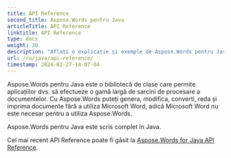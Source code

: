 ```yaml
---
title: API Reference
second_title: Aspose.Words pentru Java
articleTitle: API Reference
linktitle: API Reference
type: docs
weight: 30
description: "Aflați o explicație și exemple de Aspose.Words pentru Java clase și metode pentru a genera, converti, modifica, reda și imprima documente fără a utiliza Microsoft Word."
url: /ro/java/api-reference/
timestamp: 2024-01-27-14-07-04
---
```


Aspose.Words pentru Java este o bibliotecă de clase care permite aplicațiilor dvs. să efectueze o gamă largă de sarcini de procesare a documentelor. Cu Aspose.Words puteți genera, modifica, converti, reda și imprima documente fără a utiliza Microsoft Word, adică Microsoft Word nu este necesar pentru a utiliza Aspose.Words.

Aspose.Words pentru Java este scris complet în Java.

Cel mai recent API Reference poate fi găsit la [Aspose.Words for Java API Reference](https://reference.aspose.com/words/java/).
